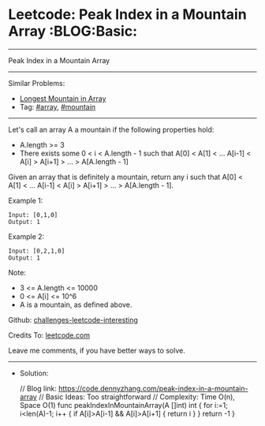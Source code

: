 
# Leetcode: Peak Index in a Mountain Array     :BLOG:Basic:

---

Peak Index in a Mountain Array  

---

Similar Problems:  

-   [Longest Mountain in Array](https://code.dennyzhang.com/longest-mountain-in-array)
-   Tag: [#array](https://code.dennyzhang.com/tag/array), [#mountain](https://code.dennyzhang.com/tag/mountain)

---

Let's call an array A a mountain if the following properties hold:  

-   A.length >= 3
-   There exists some 0 < i < A.length - 1 such that A[0] < A[1] < &#x2026; A[i-1] < A[i] > A[i+1] > &#x2026; > A[A.length - 1]

Given an array that is definitely a mountain, return any i such that A[0] < A[1] < &#x2026; A[i-1] < A[i] > A[i+1] > &#x2026; > A[A.length - 1].  

Example 1:  

    Input: [0,1,0]
    Output: 1

Example 2:  

    Input: [0,2,1,0]
    Output: 1

Note:  

-   3 <= A.length <= 10000
-   0 <= A[i] <= 10^6
-   A is a mountain, as defined above.

Github: [challenges-leetcode-interesting](https://github.com/DennyZhang/challenges-leetcode-interesting/tree/master/problems/peak-index-in-a-mountain-array)  

Credits To: [leetcode.com](https://leetcode.com/problems/peak-index-in-a-mountain-array/description/)  

Leave me comments, if you have better ways to solve.  

---

-   Solution:

    // Blog link: https://code.dennyzhang.com/peak-index-in-a-mountain-array
    // Basic Ideas: Too straightforward
    // Complexity: Time O(n), Space O(1)
    func peakIndexInMountainArray(A []int) int {
        for i:=1; i<len(A)-1; i++ {
    	if A[i]>A[i-1] && A[i]>A[i+1] {
    	    return i
    	}
        }
        return -1
    }

